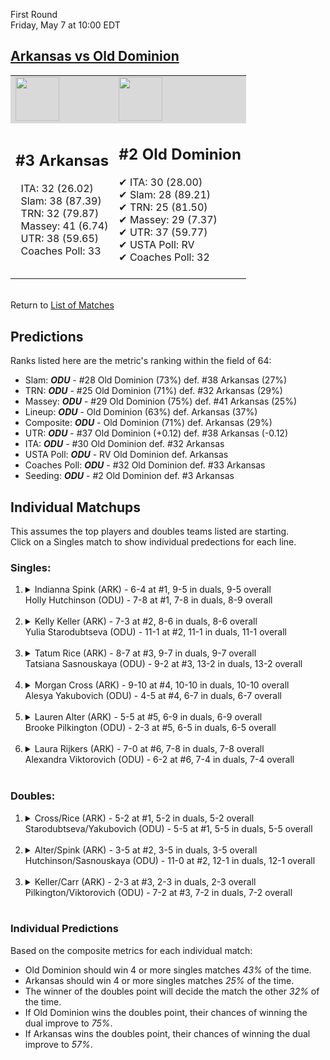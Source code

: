 First Round  
Friday, May 7 at 10:00 EDT
## [Arkansas vs Old Dominion](https://www.ncaa.com/game/5833648) 

<table><tr style="background-color: #d9d9d9 !important"><td><img src="https://www.ncaa.com/sites/default/files/images/logos/schools/a/arkansas.70.png" width="70" height="70" /></td><td><img src="https://www.ncaa.com/sites/default/files/images/logos/schools/o/old-dominion.70.png" width="70" height="70" /></td></tr><tr>
<td>  

<h2>#3 Arkansas</h2>  
&nbsp; ITA: 32 (26.02)<br>  
&nbsp; Slam: 38 (87.39)<br>  
&nbsp; TRN: 32 (79.87)<br>  
&nbsp; Massey: 41 (6.74)<br>  
&nbsp; UTR: 38 (59.65)<br>  
&nbsp; Coaches Poll: 33<br>  
<br>  

</td>
<td>  

<h2>#2 Old Dominion</h2>  
&#10004; ITA: 30 (28.00)<br>  
&#10004; Slam: 28 (89.21)<br>  
&#10004; TRN: 25 (81.50)<br>  
&#10004; Massey: 29 (7.37)<br>  
&#10004; UTR: 37 (59.77)<br>  
&#10004; USTA Poll: RV<br>  
&#10004; Coaches Poll: 32<br>  
<br>  

</td>
</tr></table>  


<br>Return to [List of Matches](../index.md)  

## Predictions  

Ranks listed here are the metric's ranking within the field of 64:  
- Slam: ***ODU*** - #28 Old Dominion (73%) def. #38 Arkansas (27%)  
- TRN: ***ODU*** - #25 Old Dominion (71%) def. #32 Arkansas (29%)  
- Massey: ***ODU*** - #29 Old Dominion (75%) def. #41 Arkansas (25%)  
- Lineup: ***ODU*** - Old Dominion (63%) def. Arkansas (37%)  
- Composite: ***ODU*** - Old Dominion (71%) def. Arkansas (29%)  
- UTR: ***ODU*** - #37 Old Dominion (+0.12) def. #38 Arkansas (-0.12)  
- ITA: ***ODU*** - #30 Old Dominion def. #32 Arkansas  
- USTA Poll: ***ODU*** - RV Old Dominion def. Arkansas  
- Coaches Poll: ***ODU*** - #32 Old Dominion def. #33 Arkansas  
- Seeding: ***ODU*** - #2 Old Dominion def. #3 Arkansas  

## Individual Matchups  
This assumes the top players and doubles teams listed are starting.  
Click on a Singles match to show individual predections for each line.  

### Singles:  

<ol>
<li><details>
<summary markdown="span">Indianna Spink (ARK) - 6-4 at #1, 9-5 in duals, 9-5 overall<br>Holly Hutchinson (ODU) - 7-8 at #1, 7-8 in duals, 8-9 overall</summary>
<h4>Predictions</h4><ul>
<li>Slam: <b><i>ODU</i></b> - Hutchinson (61%) def. Spink (39%)</li>  
<li>TRN: <b><i>ARK</i></b> - Spink (54%) def. Hutchinson (46%)</li>  
<li>Massey: <b><i>ARK</i></b> - Spink (75%) def. Hutchinson (25%)</li>  
<li>UTR: <b><i>ARK</i></b> - Spink (72%) def. Hutchinson (28%)</li>  
<li>Composite: <b><i>ARK</i></b> - Spink (59%) def. Hutchinson (41%)</li>  
<li>ITA: <b><i>ARK</i></b> - Spink (13.82) def. Hutchinson (5.40)</li>  
</ul>
</details>&nbsp;</li>
<li><details>
<summary markdown="span">Kelly Keller (ARK) - 7-3 at #2, 8-6 in duals, 8-6 overall<br>Yulia Starodubtseva (ODU) - 11-1 at #2, 11-1 in duals, 11-1 overall</summary>
<h4>Predictions</h4><ul>
<li>Slam: <b><i>ODU</i></b> - Starodubtseva (55%) def. Keller (45%)</li>  
<li>TRN: <b><i>ODU</i></b> - Starodubtseva (74%) def. Keller (26%)</li>  
<li>Massey: <b><i>ODU</i></b> - Starodubtseva (75%) def. Keller (25%)</li>  
<li>UTR: <b><i>ODU</i></b> - Starodubtseva (55%) def. Keller (45%)</li>  
<li>Composite: <b><i>ODU</i></b> - Starodubtseva (65%) def. Keller (35%)</li>  
<li>ITA: <b><i>ODU</i></b> - Starodubtseva (11.96) def. Keller (2.19)</li>  
</ul>
</details>&nbsp;</li>
<li><details>
<summary markdown="span">Tatum Rice (ARK) - 8-7 at #3, 9-7 in duals, 9-7 overall<br>Tatsiana Sasnouskaya (ODU) - 9-2 at #3, 13-2 in duals, 13-2 overall</summary>
<h4>Predictions</h4><ul>
<li>Slam: <b><i>ODU</i></b> - Sasnouskaya (68%) def. Rice (32%)</li>  
<li>TRN: <b><i>ODU</i></b> - Sasnouskaya (66%) def. Rice (34%)</li>  
<li>Massey: <b><i>ODU</i></b> - Sasnouskaya (75%) def. Rice (25%)</li>  
<li>UTR: <b><i>ODU</i></b> - Sasnouskaya (67%) def. Rice (33%)</li>  
<li>Composite: <b><i>ODU</i></b> - Sasnouskaya (69%) def. Rice (31%)</li>  
<li>ITA: <b><i>ODU</i></b> - Sasnouskaya (7.78) def. Rice (2.00)</li>  
</ul>
</details>&nbsp;</li>
<li><details>
<summary markdown="span">Morgan Cross (ARK) - 9-10 at #4, 10-10 in duals, 10-10 overall<br>Alesya Yakubovich (ODU) - 4-5 at #4, 6-7 in duals, 6-7 overall</summary>
<h4>Predictions</h4><ul>
<li>Slam: <b><i>ARK</i></b> - Cross (63%) def. Yakubovich (37%)</li>  
<li>TRN: <b><i>ARK</i></b> - Cross (69%) def. Yakubovich (31%)</li>  
<li>Massey: <b><i>ARK</i></b> - Cross (75%) def. Yakubovich (25%)</li>  
<li>UTR: <b><i>ARK</i></b> - Cross (80%) def. Yakubovich (20%)</li>  
<li>Composite: <b><i>ARK</i></b> - Cross (71%) def. Yakubovich (29%)</li>  
</ul>
</details>&nbsp;</li>
<li><details>
<summary markdown="span">Lauren Alter (ARK) - 5-5 at #5, 6-9 in duals, 6-9 overall<br>Brooke Pilkington (ODU) - 2-3 at #5, 6-5 in duals, 6-5 overall</summary>
<h4>Predictions</h4><ul>
<li>Slam: <b><i>ODU</i></b> - Pilkington (54%) def. Alter (46%)</li>  
<li>TRN: <b><i>ODU</i></b> - Pilkington (55%) def. Alter (45%)</li>  
<li>Massey: <b><i>ODU</i></b> - Pilkington (75%) def. Alter (25%)</li>  
<li>UTR: <b><i>ODU</i></b> - Pilkington (79%) def. Alter (21%)</li>  
<li>Composite: <b><i>ODU</i></b> - Pilkington (66%) def. Alter (34%)</li>  
<li>ITA: <b><i>ODU</i></b> - Pilkington (1.80) def. Alter (0.00)</li>  
</ul>
</details>&nbsp;</li>
<li><details>
<summary markdown="span">Laura Rijkers (ARK) - 7-0 at #6, 7-8 in duals, 7-8 overall<br>Alexandra Viktorovich (ODU) - 6-2 at #6, 7-4 in duals, 7-4 overall</summary>
<h4>Predictions</h4><ul>
<li>Slam: <b><i>ARK</i></b> - Rijkers (55%) def. Viktorovich (45%)</li>  
<li>TRN: <b><i>ARK</i></b> - Rijkers (69%) def. Viktorovich (31%)</li>  
<li>Massey: <b><i>ODU</i></b> - Viktorovich (75%) def. Rijkers (25%)</li>  
<li>UTR: <b><i>ODU</i></b> - Viktorovich (80%) def. Rijkers (20%)</li>  
<li>Composite: <b><i>ODU</i></b> - Viktorovich (58%) def. Rijkers (42%)</li>  
<li>ITA: <b><i>ODU</i></b> - Viktorovich (2.38) def. Rijkers (1.60)</li>  
</ul>
</details>&nbsp;</li>
</ol>

### Doubles:  

<ol>
<li><details>
<summary markdown="span">Cross/Rice (ARK) - 5-2 at #1, 5-2 in duals, 5-2 overall<br>Starodubtseva/Yakubovich (ODU) - 5-5 at #1, 5-5 in duals, 5-5 overall</summary>
<br>Sorry, we don't have any metrics for this match
</details>&nbsp;</li>
<li><details>
<summary markdown="span">Alter/Spink (ARK) - 3-5 at #2, 3-5 in duals, 3-5 overall<br>Hutchinson/Sasnouskaya (ODU) - 11-0 at #2, 12-1 in duals, 12-1 overall</summary>
<br>Sorry, we don't have any metrics for this match
</details>&nbsp;</li>
<li><details>
<summary markdown="span">Keller/Carr (ARK) - 2-3 at #3, 2-3 in duals, 2-3 overall<br>Pilkington/Viktorovich (ODU) - 7-2 at #3, 7-2 in duals, 7-2 overall</summary>
<br>Sorry, we don't have any metrics for this match
</details>&nbsp;</li>
</ol>

### Individual Predictions  

Based on the composite metrics for each individual match:  
- Old Dominion should win 4 or more singles matches _43%_ of the time.
- Arkansas should win 4 or more singles matches _25%_ of the time.
- The winner of the doubles point will decide the match the other _32%_ of the time.
- If Old Dominion wins the doubles point, their chances of winning the dual improve to _75%_.
- If Arkansas wins the doubles point, their chances of winning the dual improve to _57%_.
